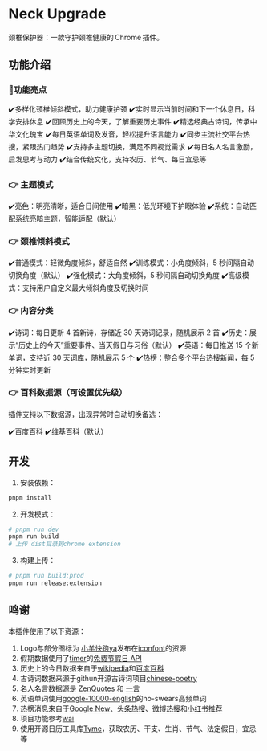 # Neck Upgrade

颈椎保护器：一款守护颈椎健康的 Chrome 插件。

## 功能介绍

### 💪功能亮点

✔️多样化颈椎倾斜模式，助力健康护颈
✔️实时显示当前时间和下一个休息日，科学安排休息
✔️回顾历史上的今天，了解重要历史事件
✔️精选经典古诗词，传承中华文化瑰宝
✔️每日英语单词及发音，轻松提升语言能力
✔️同步主流社交平台热搜，紧跟热门趋势
✔️支持多主题切换，满足不同视觉需求
✔️每日名人名言激励，启发思考与动力
✔️结合传统文化，支持农历、节气、每日宜忌等

### 👉 主题模式

✔️亮色：明亮清晰，适合日间使用
✔️暗黑：低光环境下护眼体验
✔️系统：自动匹配系统亮暗主题，智能适配（默认）

### 👉 颈椎倾斜模式

✔️普通模式：轻微角度倾斜，舒适自然
✔️训练模式：小角度倾斜，5 秒间隔自动切换角度（默认）
✔️强化模式：大角度倾斜，5 秒间隔自动切换角度
✔️高级模式：支持用户自定义最大倾斜角度及切换时间

### 👉 内容分类

✔️诗词：每日更新 4 首新诗，存储近 30 天诗词记录，随机展示 2 首
✔️历史：展示“历史上的今天”重要事件、当天假日与习俗（默认）
✔️英语：每日推送 15 个新单词，支持近 30 天词库，随机展示 5 个
✔️热榜：整合多个平台热搜新闻，每 5 分钟实时更新

### 👉 百科数据源（可设置优先级）

插件支持以下数据源，出现异常时自动切换备选：

✔️百度百科
✔️维基百科（默认）

## 开发

1. 安装依赖：

```bash
pnpm install
```

2. 开发模式：

```bash
# pnpm run dev
pnpm run build
# 上传 dist目录到chrome extension
```

3. 构建上传：

```bash
# pnpm run build:prod
pnpm run release:extension
```

## 鸣谢

本插件使用了以下资源：

1. Logo与部分图标为 [小羊快跑ya](https://www.iconfont.cn/user/detail?uid=6930945&nid=JPSbnJbK5Uuz)发布在[iconfont](https://www.iconfont.cn/collections/detail?cid=40379)的资源
2. 假期数据使用了[timer](https://timor.tech/)的[免费节假日 API](https://timor.tech/api/holiday)
3. 历史上的今日数据来自于[wikipedia](https://zh.m.wikipedia.org/zh-cn/%E5%8E%86%E5%8F%B2%E4%B8%8A%E7%9A%84%E4%BB%8A%E5%A4%A9)和[百度百科](https://baike.baidu.com/item/4%E6%9C%8828%E6%97%A5)
4. 古诗词数据来源于githun开源古诗词项目[chinese-poetry](https://github.com/chinese-poetry/chinese-poetry)
5. 名人名言数据源是 [ZenQuotes](https://zenquotes.io/) 和 [一言](https://v1.hitokoto.cn/?c=i)
6. 英语单词使用[google-10000-english](https://github.com/first20hours/google-10000-english)的no-swears高频单词
7. 热榜消息来自于[Google New](https://news.google.com/home?hl=zh-CN&gl=CN&ceid=CN:zh-Hans)、[头条热搜](https://so.toutiao.com/search/?keyword=%E7%83%AD%E6%A6%9C&pd=synthesis&source=input&traffic_source=&original_source=&in_tfs=&in_ogs=)、[微博热搜](https://s.weibo.com/top/summary?cate=realtimehot)和[小红书推荐](https://www.xiaohongshu.com/explore?channel_id=homefeed_recommend)
8. 项目功能参考[wai](https://github.com/dukeluo/wai)
9. 使用开源日历工具库[Tyme](https://6tail.cn/tyme.html)，获取农历、干支、生肖、节气、法定假日，宜忌等
